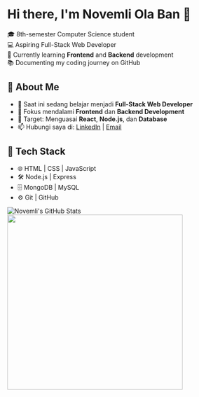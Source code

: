# Hi there, I'm Novemli Ola Ban 👋

🎓 8th-semester Computer Science student  
💻 Aspiring Full-Stack Web Developer  
🚀 Currently learning **Frontend** and **Backend** development  
📚 Documenting my coding journey on GitHub  

## 👋 About Me
- 🌱 Saat ini sedang belajar menjadi **Full-Stack Web Developer**  
- 🚀 Fokus mendalami **Frontend** dan **Backend Development**  
- 🎯 Target: Menguasai **React**, **Node.js**, dan **Database**  
- 📫 Hubungi saya di: [LinkedIn](https://www.linkedin.com/in/novemli-ola-ban-b33501330/) | [Email](mailto:novemliolaban48@gmail.com)  

## 🚀 Tech Stack
- 🌐 HTML | CSS | JavaScript  
- 🛠️ Node.js | Express  
- 🗄️ MongoDB | MySQL  
- ⚙️ Git | GitHub  


![Novemli's GitHub Stats](https://github-readme-stats.vercel.app/api?username=novemli22&show_icons=true&theme=dark)
<img src="https://media.giphy.com/media/qgQUggAC3Pfv687qPC/giphy.gif" width="400px">
